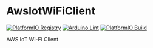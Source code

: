 # AwsIotWiFiClient

[![PlatformIO Registry](https://badges.registry.platformio.org/packages/loginov-rocks/library/AwsIotWiFiClient.svg)](https://registry.platformio.org/libraries/loginov-rocks/AwsIotWiFiClient)
[![Arduino Lint](https://github.com/loginov-rocks/AwsIotWiFiClient/actions/workflows/arduino-lint.yml/badge.svg)](https://github.com/loginov-rocks/AwsIotWiFiClient/actions/workflows/arduino-lint.yml)
[![PlatformIO Build](https://github.com/loginov-rocks/AwsIotWiFiClient/actions/workflows/platformio-build.yml/badge.svg)](https://github.com/loginov-rocks/AwsIotWiFiClient/actions/workflows/platformio-build.yml)

AWS IoT Wi-Fi Client
